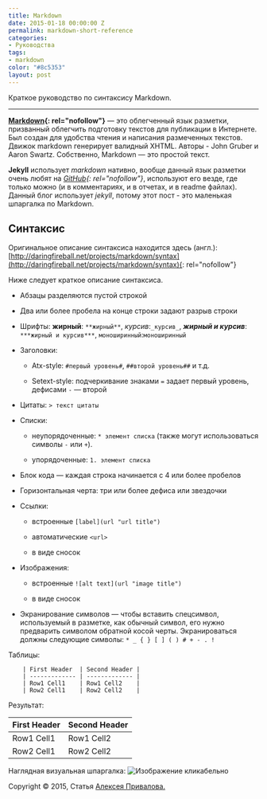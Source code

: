 ```yaml
---
title: Markdown
date: 2015-01-18 00:00:00 Z
permalink: markdown-short-reference
categories:
- Руководства
tags:
- markdown
color: "#8c5353"
layout: post
---
```


Краткое руководство по синтаксису Markdown.

---

**[Markdown](http://ru.wikipedia.org/wiki/Markdown "Markdown"){: rel="nofollow"}** — это облегченный язык разметки, призванный облегчить подготовку текстов для публикации в Интернете. Был создан для удобства чтения и написания размеченных текстов. Движок markdown генерирует валидный XHTML. Авторы - John Gruber и Aaron Swartz.
Собственно, Markdown — это простой текст.

**Jekyll** использует *markdown* нативно, вообще данный язык разметки очень любят на *[GitHub](https://www.github.com/ "GitHub"){: rel="nofollow"}*, используют его везде, где только
можно (и в комментариях, и в отчетах, и в readme файлах). Данный блог использует *jekyll*, потому этот пост - это маленькая шпаргалка по Markdown.

## Синтаксис

Оригинальное описание синтаксиса находится здесь (англ.): [http://daringfireball.net/projects/markdown/syntax](http://daringfireball.net/projects/markdown/syntax){: rel="nofollow"}

Ниже следует краткое описание синтаксиса.

* Абзацы разделяются пустой строкой

* Два или более пробела на конце строки задают разрыв строки

* Шрифты: **жирный**: `**жирный**`, *курсив*:`_курсив_`, ***жирный и курсив***: `***жирный и курсив***`, `моноширинный`:``моноширинный``

* Заголовки:

  * Atx-style: `#первый уровень#`, `##второй уровень##` и т.д.

  * Setext-style: подчеркивание знаками `=` задает первый уровень, дефисами `-` — второй

* Цитаты: `> текст цитаты`

* Списки:

  * неупорядоченные: `* элемент списка` (также могут использоваться символы `-` или `+`).

  * упорядоченные: `1. элемент списка`

* Блок кода — каждая строка начинается с 4 или более пробелов

* Горизонтальная черта: три или более дефиса или звездочки

* Ссылки:

  * встроенные `[label](url "url title")`

  * автоматические `<url>`

  * в виде сносок

* Изображения:

  * встроенные `![alt text](url "image title")`

  * в виде сносок

* Экранирование символов — чтобы вставить спецсимвол, используемый в разметке, как обычный символ, его нужно предварить
  символом обратной косой черты. Экранироваться должны следующие символы: `* _ { } [ ] ( ) # + - . !`

Таблицы:

        | First Header  | Second Header |
        | ------------- | ------------- |
        | Row1 Cell1    | Row1 Cell2    |
        | Row2 Cell1    | Row2 Cell2    |  

Результат:

| First Header  | Second Header |
| ------------- | ------------- |
| Row1 Cell1    | Row1 Cell2    |
| Row2 Cell1    | Row2 Cell2    |

Наглядная визуальная шпаргалка:
![](https://manage.siteleaf.com/api/v2/sites/5e0e2c38ffbe5049e70c1206/source/assets/2015-01-18-markdown-short-reference/Markdown_cheatsheet.png?download "Изображение кликабельно")

<p>Copyright &copy; 2015,
   Статья <a href='http://alexprivalov.org/'>Алексея Привалова.</a>
    </p>